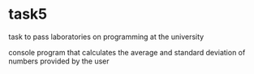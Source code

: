 # task5
task to pass laboratories on programming at the university

console program that calculates the average and standard deviation of numbers provided by the user
